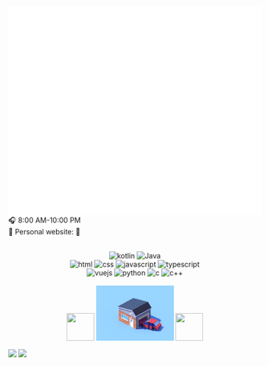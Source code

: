 <img align='left' src="https://github.com/Tanbenhong/Tanbenhong/blob/main/calendar.svg">
<img align='left' alt="isocalendar" src="https://github.com/Tanbenhong/Tanbenhong/blob/main/activity.svg">

🎧 8:00 AM-10:00 PM  
🔗 Personal website: 
💬 

<p align="center">
  <br />   
  <img alt="kotlin" src="https://img.shields.io/badge/Kotlin-a788b5?style=flat-square&logo=kotlin&logoColor=white">
  <img alt="Java" src="https://img.shields.io/badge/Java-a8925e?style=flat-square&logo=Java">
  <br />
  <img alt="html" src="https://img.shields.io/badge/HTML-e34c26?style=flat-square&logo=html5&logoColor=white">
  <img alt="css" src="https://img.shields.io/badge/CSS-443399?style=flat-square&logo=css3">
  <img alt="javascript" src="https://img.shields.io/badge/JavaScript-000000?style=flat-square&logo=javascript">
  <img alt="typescript" src="https://img.shields.io/badge/TypeScript-1a0dab?style=flat-square&logo=typescript">
  <br />
  <img alt="vuejs" src="https://img.shields.io/badge/Vue.js-007777?style=flat-square&logo=vue.js">
  <img alt="python" src="https://img.shields.io/badge/Python-3572a5?style=flat-square&logo=python&logoColor=white">
  <img alt="c" src="https://img.shields.io/badge/C-40bcf4?style=flat-square&logo=c%2b%2b">
  <img alt="c++" src="https://img.shields.io/badge/C++-f34b7d?style=flat-square&logo=c%2b%2b">
  <br />  
  <br />
  <img src="https://emojis.slackmojis.com/emojis/images/1563480763/5999/meow_party.gif" width="55" height="55" algin="right"/> 
  <img style="float="left";" src="https://github.com/Tanbenhong/Tanbenhong/blob/main/1.gif" width="155" height="110" algin="right"/>
  <img src="https://emojis.slackmojis.com/emojis/images/1563480763/5999/meow_party.gif" width="55" height="55" algin="right"/> 
</p>

![](https://github-readme-stats.vercel.app/api?username=Tanbenhong&show_icons=true&count_private=true&hide_title=true%27&hide=contribs&include_all_commits=true&theme=highcontrast&bg_color=30,e96443,904e95)
![](https://github-readme-stats.vercel.app/api/top-langs/?username=Tanbenhong&hide=html&layout=compact)

 <!-- ![github stats](https://github-readme-stats.vercel.app/api?username=fengwei2002&show_icons=true) -->
